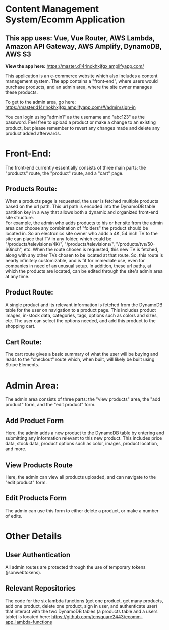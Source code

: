 # Content Management System/Ecomm Application
## This app uses: Vue, Vue Router, AWS Lambda, Amazon API Gateway, AWS Amplify, DynamoDB, AWS S3  

**View the app here:** https://master.d14rlnokhxjfgx.amplifyapp.com/  

This application is an e-commerce website which also includes a content management system. The app contains a "front-end", where users would purchase products, and an admin area, where the site owner manages these products.  

To get to the admin area, go here: https://master.d14rlnokhxjfgx.amplifyapp.com/#/admin/sign-in  

You can login using "admin1" as the username and "abc123" as the password. Feel free to upload a product or make a change to an existing product, but please remember to revert any changes made and delete any product added afterwards.  

# Front-End:  
The front-end currently essentially consists of three main parts: the "products" route, the "product" route, and a "cart" page.  

## Products Route:  
When a products page is requested, the user is fetched multiple products based on the url path. This url path is encoded into the DynamoDB table partition key in a way that allows both a dynamic and organized front-end site structure.  
For example, the admin who adds products to his or her site from the admin area can choose any combination of "folders" the product should be located in. So an electronics site owner who adds a 4K, 54 inch TV to the site can place that TV in any folder, which could be "/products/televisions/4K/", "/products/televisions/", "/products/tvs/50-60inch", etc. When the route chosen is requested, this new TV is fetched, along with any other TVs chosen to be located at that route. So, this route is nearly infinitely customizable, and is fit for immediate use, even for companies in need of an unusual setup. In addition, these url paths, at which the products are located, can be edited through the site's admin area at any time.  

## Product Route:  
A single product and its relevant information is fetched from the DynamoDB table for the user on navigation to a product page. This includes product images, in-stock data, categories, tags, options such as colors and sizes, etc. The user can select the options needed, and add this product to the shopping cart.  

## Cart Route:  
The cart route gives a basic summary of what the user will be buying and leads to the "checkout" route which, when built, will likely be built using Stripe Elements.  

# Admin Area:  
The admin area consists of three parts: the "view products" area, the "add product" form, and the "edit product" form.  

## Add Product Form  
Here, the admin adds a new product to the DynamoDB table by entering and submitting any information relevant to this new product. This includes price data, stock data, product options such as color, images, product location, and more.  

## View Products Route  
Here, the admin can view all products uploaded, and can navigate to the "edit product" form.  

## Edit Products Form  
The admin can use this form to either delete a product, or make a number of edits.  

# Other Details  

## User Authentication  
All admin routes are protected through the use of temporary tokens (jsonwebtokens).  

## Relevant Repositories  
The code for the six lambda functions (get one product, get many products, add one product, delete one product, sign in user, and authenticate user) that interact with the two DynamoDB tables (a products table and a users table) is located here: https://github.com/tensquare2443/ecomm-app_lambda-functions

